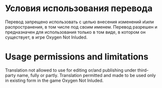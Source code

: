 # Условия использования перевода
Перевод запрещено использовать с целью внесения изменений и\или распространения, в том числе под своим именем. 
Перевод разрешен и предназначен для использования только в том виде, в котором он существует, в игре Oxygen Not Inluded. 

# Usage permissions and limitations

Translation not allowed to use for editing or/and publishing under third-party name, fully or partly.
Translation permitted and made to be used only in existing form in the game Oxygen Not Inluded.